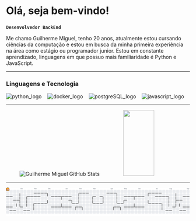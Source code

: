# Olá, seja bem-vindo!
**`Desenvolvedor BackEnd`**

Me chamo Guilherme Miguel, tenho 20 anos, atualmente estou cursando ciências da computação e estou em busca da minha primeira experiência na área como estágio ou programador junior. Estou em constante aprendizado, linguagens em que possuo mais familiaridade é Python e JavaScript.

---

### Linguagens e Tecnologia

<div align="left">
  <img src="https://cdn.jsdelivr.net/gh/devicons/devicon@latest/icons/python/python-original-wordmark.svg" height="50" alt="python_logo" />
  <img width="8" />
  <img src="https://cdn.jsdelivr.net/gh/devicons/devicon@latest/icons/docker/docker-original.svg" height="50" alt="docker_logo" />
  <img width="8" />
  <img src="https://cdn.jsdelivr.net/gh/devicons/devicon@latest/icons/postgresql/postgresql-original.svg" height="50" alt="postgreSQL_logo" />
  <img width="8" />
  <img src="https://cdn.jsdelivr.net/gh/devicons/devicon@latest/icons/javascript/javascript-original.svg" height="50" alt="javascript_logo" />
  <img width="8" />
  
</div>

---
<div align="center">  
  <img width="49%" height="195px" src="https://github-readme-stats.vercel.app/api?username=guilherme-miguel9&show_icons=true&count_private=true&hide_border=false&title_color=ffa107&icon_color=db9200&text_color=ffffff&bg_color=0d1117" alt="Guilherme Miguel GitHub Stats"/> 
  <img width="41%" height="180px" src="https://github-readme-stats.vercel.app/api/top-langs/?username=guilherme-miguel9&layout=compact&hide_border=false&title_color=ffa107&text_color=ffffff&bg_color=0d1117" />
</div>

---
<picture>
  <source media="(prefers-color-scheme: dark)" srcset="https://raw.githubusercontent.com/guilherme-miguel9/guilherme-miguel9/output/pacman-contribution-graph-dark.svg">
  <source media="(prefers-color-scheme: light)" srcset="https://raw.githubusercontent.com/guilherme-miguel9/guilherme-miguel9/output/pacman-contribution-graph.svg">
  <img alt="pacman contribution graph" src="https://raw.githubusercontent.com/guilherme-miguel9/guilherme-miguel9/output/pacman-contribution-graph.svg">
</picture>
